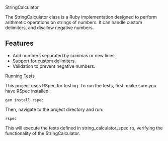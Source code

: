 StringCalculator

The StringCalculator class is a Ruby implementation designed to perform arithmetic operations on strings of numbers. It can handle custom delimiters, and disallow negative numbers.

## Features

- Add numbers separated by commas or new lines.
- Support for custom delimiters.
- Validation to prevent negative numbers.

Running Tests

This project uses RSpec for testing. To run the tests, first, make sure you have RSpec installed:

```gem install rspec```

Then, navigate to the project directory and run:

```rspec```

This will execute the tests defined in string_calculator_spec.rb, verifying the functionality of the StringCalculator.
